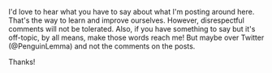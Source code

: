 I'd love to hear what you have to say about what I'm posting around here. That's the way to learn and improve ourselves. However, disrespectful comments will not be tolerated. Also, if you have something to say but it's off-topic, by all means, make those words reach me! But maybe over Twitter (@PenguinLemma) and not the comments on the posts.

Thanks!
